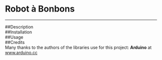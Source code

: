 # Robot à Bonbons
---
##Description  
##Installation  
##Usage  
##Credits  
Many thanks to the authors of the libraries use for this project:
 **Arduino** at www.arduino.cc
